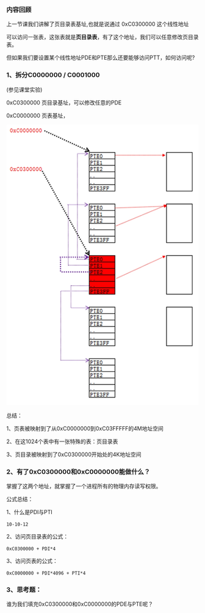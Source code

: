 ### 内容回顾

上一节课我们讲解了页目录表基址,也就是说通过 0xC0300000 这个线性地址

可以访问一张表，这张表就是**页目录表**，有了这个地址，我们可以任意修改页目录表。

但如果我们要设置某个线性地址PDE和PTE那么还要能够访问PTT，如何访问呢?



### 1、拆分C0000000 / C0001000

(参见课堂实验)



0xC0300000 页目录基址，可以修改任意的PDE

0xC0000000 页表基址，



![](../images/01/微信截图_20240217155924.png)

总结：

1、页表被映射到了从0xC0000000到0xC03FFFFF的4M地址空间

2、在这1024个表中有一张特殊的表：页目录表

3、页目录被映射到了0xC0300000开始处的4K地址空间



### 2、有了0xC0300000和0xC0000000能做什么？

掌握了这两个地址，就掌握了一个进程所有的物理内存读写权限。

公式总结：

1、什么是PDI与PTI

```
10-10-12  
```

2、访问页目录表的公式：

```
0xC0300000 + PDI*4
```

3、访问页表的公式：

```
0xC0000000 + PDI*4096 + PTI*4
```



### 3、思考题：

谁为我们填充0xC0300000和0xC0000000的PDE与PTE呢？